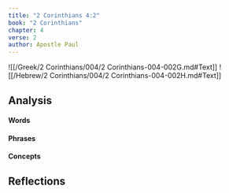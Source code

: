 ```yaml
---
title: "2 Corinthians 4:2"
book: "2 Corinthians"
chapter: 4
verse: 2
author: Apostle Paul
---
```

![[/Greek/2 Corinthians/004/2 Corinthians-004-002G.md#Text]]
![[/Hebrew/2 Corinthians/004/2 Corinthians-004-002H.md#Text]]

## Analysis

#### Words

#### Phrases

#### Concepts

## Reflections
